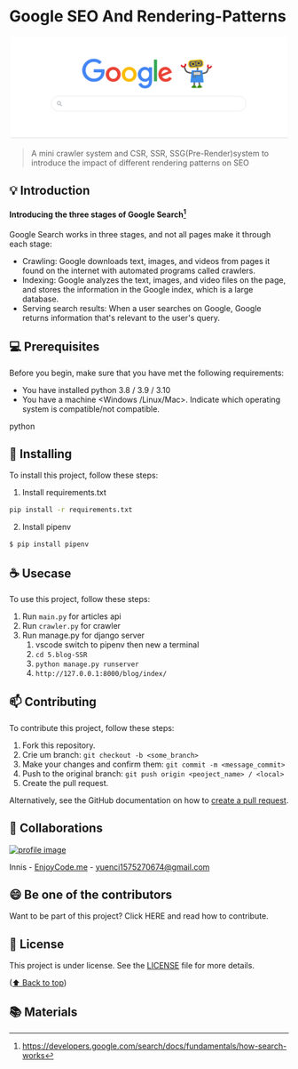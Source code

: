 # Google SEO And Rendering-Patterns

<a name="readme-top"></a>

![image](image/product-image.png)

> A mini crawler system and CSR, SSR, SSG(Pre-Render)system to introduce the impact of different rendering patterns on SEO

## 💡 Introduction

#### Introducing the three stages of Google Search[^1]

Google Search works in three stages, and not all pages make it through each stage:

* Crawling: Google downloads text, images, and videos from pages it found on the internet with automated programs called crawlers.
* Indexing: Google analyzes the text, images, and video files on the page, and stores the information in the Google index, which is a large database.
* Serving search results: When a user searches on Google, Google returns information that's relevant to the user's query.

## 💻 Prerequisites

Before you begin, make sure that you have met the following requirements:

<!---These are just example requirements. Add, duplicate or remove as needed--->

* You have installed python 3.8 / 3.9 / 3.10
* You have a machine <Windows /Linux/Mac>. Indicate which operating system is compatible/not compatible.

python

## 🚀 Installing

To install this project, follow these steps:

1. Install requirements.txt

```bash
pip install -r requirements.txt
```
   
2. Install pipenv

```bash
$ pip install pipenv
```

## ☕ Usecase

To use this project, follow these steps:

1. Run `main.py` for articles api
2. Run `crawler.py` for crawler
3. Run manage.py for django server
   1. vscode switch to pipenv then new a terminal
   2. `cd 5.blog-SSR `
   3. `python manage.py runserver`
   4. `http://127.0.0.1:8000/blog/index/`

## 📫 Contributing

To contribute this project, follow these steps:

1. Fork this repository.
2. Crie um branch: `git checkout -b <some_branch>`
3. Make your changes and confirm them: `git commit -m <message_commit>`
4. Push to the original branch: `git push origin <peoject_name> / <local>`
5. Create the pull request.

Alternatively, see the GitHub documentation on how to [create a pull request](https://help.github.com/en/github/collaborating-with-issues-and-pull-requests/creating-a-pull-request).

## 🤝 Collaborations

<a href="https://github.com/yuenci" target="_blank" >
  <img src="https://github.com/yuenci/Laptop-Repair-Services-Management-System/blob/master/image/avatar-innis.png" alt="profile image" width="60px">
</a>

Innis - [EnjoyCode.me](https://www.enjoycoding.me/) - yuenci1575270674@gmail.com

## 😄 Be one of the contributors

Want to be part of this project? Click HERE and read how to contribute.

## 📝 License

This project is under license. See the [LICENSE](./LICENSE) file for more details.

<p >(<a href="#readme-top">⬆ Back to top</a>)</p>

## 📚 Materials

[^1]: https://developers.google.com/search/docs/fundamentals/how-search-works
